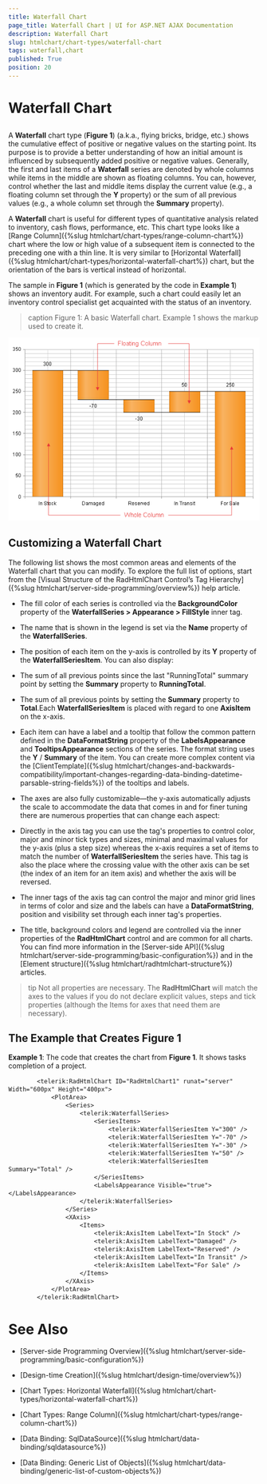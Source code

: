 ```yaml
---
title: Waterfall Chart
page_title: Waterfall Chart | UI for ASP.NET AJAX Documentation
description: Waterfall Chart
slug: htmlchart/chart-types/waterfall-chart
tags: waterfall,chart
published: True
position: 20
---
```


# Waterfall Chart



## 

A __Waterfall__ chart type (__Figure 1__) (a.k.a., flying bricks, bridge, etc.) shows the cumulative effect of positive or negative values on the starting point. Its purpose is to provide a better understanding of how an initial amount is influenced by subsequently added positive or negative values. Generally, the first and last items of a __Waterfall__ series are denoted by whole columns while items in the middle are shown as floating columns. You can, however, control whether the last and middle items display the current value (e.g., a floating column set through the __Y__ property) or the sum of all previous values (e.g., a whole column set through the __Summary__ property).

A __Waterfall__ chart is useful for different types of quantitative analysis related to inventory, cash flows, performance, etc. This chart type looks like a [Range Column]({%slug htmlchart/chart-types/range-column-chart%}) chart where the low or high value of a subsequent item is connected to the preceding one with a thin line. It is very similar to [Horizontal Waterfall]({%slug htmlchart/chart-types/horizontal-waterfall-chart%}) chart, but the orientation of the bars is vertical instead of horizontal.

The sample in __Figure 1__ (which is generated by the code in __Example 1__) shows an inventory audit. For example, such a chart could easily let an inventory control specialist get acquainted with the status of an inventory.
>caption Figure 1: A basic Waterfall chart. Example 1 shows the markup used to create it.

![htmlchart-waterfall-chart](images/htmlchart-waterfall-chart.png)

## Customizing a Waterfall Chart

The following list shows the most common areas and elements of the Waterfall chart that you can modify. To explore the full list of options, start from the [Visual Structure of the RadHtmlChart Control’s Tag Hierarchy]({%slug htmlchart/server-side-programming/overview%}) help article.

* The fill color of each series is controlled via the __BackgroundColor__ property of the __WaterfallSeries > Appearance > FillStyle__ inner tag.

* The name that is shown in the legend is set via the __Name__ property of the __WaterfallSeries__.

* The position of each item on the y-axis is controlled by its __Y__ property of the __WaterfallSeriesItem__. You can also display:

* The sum of all previous points since the last "RunningTotal" summary point by setting the __Summary__ property to __RunningTotal__.

* The sum of all previous points by setting the __Summary__ property to __Total__.Each __WaterfallSeriesItem__ is placed with regard to one __AxisItem__ on the x-axis.

* Each item can have a label and a tooltip that follow the common pattern defined in the __DataFormatString__ property of the __LabelsAppearance__ and __TooltipsAppearance__ sections of the series. The format string uses the __Y__ / __Summary__ of the item. You can create more complex content via the [ClientTemplate]({%slug htmlchart/changes-and-backwards-compatibility/important-changes-regarding-data-binding-datetime-parsable-string-fields%}) of the tooltips and labels.

* The axes are also fully customizable—the y-axis automatically adjusts the scale to accommodate the data that comes in and for finer tuning there are numerous properties that can change each aspect:

* Directly in the axis tag you can use the tag's properties to control color, major and minor tick types and sizes, minimal and maximal values for the y-axis (plus a step size) whereas the x-axis requires a set of items to match the number of __WaterfallSeriesItem__ the series have. This tag is also the place where the crossing value with the other axis can be set (the index of an item for an item axis) and whether the axis will be reversed.

* The inner tags of the axis tag can control the major and minor grid lines in terms of color and size and the labels can have a __DataFormatString__, position and visibility set through each inner tag's properties.

* The title, background colors and legend are controlled via the inner properties of the __RadHtmlChart__ control and are common for all charts. You can find more information in the [Server-side API]({%slug htmlchart/server-side-programming/basic-configuration%}) and in the [Element structure]({%slug htmlchart/radhtmlchart-structure%}) articles.

>tip Not all properties are necessary. The __RadHtmlChart__ will match the axes to the values if you do not declare explicit values, steps and tick properties (although the Items for axes that need them are necessary).
>


## The Example that Creates Figure 1

__Example 1__: The code that creates the chart from __Figure 1__. It shows tasks completion of a project.

````ASPNET
		<telerik:RadHtmlChart ID="RadHtmlChart1" runat="server" Width="600px" Height="400px">
			<PlotArea>
				<Series>
					<telerik:WaterfallSeries>
						<SeriesItems>
							<telerik:WaterfallSeriesItem Y="300" />
							<telerik:WaterfallSeriesItem Y="-70" />
							<telerik:WaterfallSeriesItem Y="-30" />
							<telerik:WaterfallSeriesItem Y="50" />
							<telerik:WaterfallSeriesItem Summary="Total" />
						</SeriesItems>
						<LabelsAppearance Visible="true"></LabelsAppearance>
					</telerik:WaterfallSeries>
				</Series>
				<XAxis>
					<Items>
						<telerik:AxisItem LabelText="In Stock" />
						<telerik:AxisItem LabelText="Damaged" />
						<telerik:AxisItem LabelText="Reserved" />
						<telerik:AxisItem LabelText="In Transit" />
						<telerik:AxisItem LabelText="For Sale" />
					</Items>
				</XAxis>
			</PlotArea>
		</telerik:RadHtmlChart>
````



# See Also

 * [Server-side Programming Overview]({%slug htmlchart/server-side-programming/basic-configuration%})

 * [Design-time Creation]({%slug htmlchart/design-time/overview%})

 * [Chart Types: Horizontal Waterfall]({%slug htmlchart/chart-types/horizontal-waterfall-chart%})

 * [Chart Types: Range Column]({%slug htmlchart/chart-types/range-column-chart%})

 * [Data Binding: SqlDataSource]({%slug htmlchart/data-binding/sqldatasource%})

 * [Data Binding: Generic List of Objects]({%slug htmlchart/data-binding/generic-list-of-custom-objects%})
